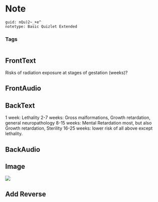# Note
```
guid: nQu)2~_+e^
notetype: Basic Quizlet Extended
```

### Tags
```
```

## FrontText
Risks of radiation exposure at stages of gestation (weeks)?

## FrontAudio


## BackText
1 week: Lethality
2-7 weeks: Gross malformations, Growth retardation, general neuropathology
8-15 weeks: Mental Retardation most, but also Growth retardation, Sterility
16-25 weeks: lower risk of all above except lethality.

## BackAudio


## Image
<div><img src="quizlet-bdtZieoTmypOh7.0EhGEGg.png"></div>

## Add Reverse

